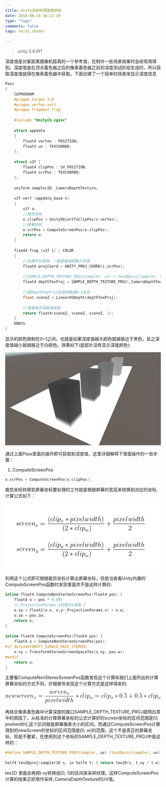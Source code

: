 ```yaml
---
title: Unity渲染的深度值获取
date: 2018-08-18 16:22:10
type: "tags"
comments: false
tags: unity,shader

---
```


> unity 5.6.6f1

深度值是对象距离摄像机距离的一个参考值，在制作一些场景效果时会经常用得到。深度值是在顶点着色器之后的像素着色器之前的深度测试阶段生成的，所以获取深度值就得在像素着色器中获取。下面创建了一个简单的场景来显示深度信息

<!-- more --> 

```c
Pass
{
    CGPROGRAM
    #pragma target 3.0
    #pragma vertex vert
    #pragma fragment frag
    
    #include "UnityCG.cginc"
    
    struct appdata
    {
    	float4 vertex : POSITION;
    	float2 uv : TEXCOORD0;
    };
    
    struct v2f {
    	float4 clipPos : SV_POSITION;
    	float4 scrPos : TEXCOORD0;
    };
    
    uniform sampler2D _CameraDepthTexture;
    
    v2f vert (appdata_base v)
    {
    	v2f o;
    	//裁剪坐标
    	o.clipPos = UnityObjectToClipPos(v.vertex);
    	//屏幕坐标
    	o.scrPos = ComputeScreenPos(o.clipPos);
    	return o;
    }
    
    fixed4 frag (v2f i) : COLOR
    {
    	//处理平台差异，一般直接返回输入的值
    	float4 projCoord = UNITY_PROJ_COORD(i.scrPos);
    
    	//SAMPLE_DEPTH_TEXTURE_PROJ(sampler, uv) = tex2Dproj(sampler, uv).r
    	float4 depthTexProj = SAMPLE_DEPTH_TEXTURE_PROJ(_CameraDepthTexture, projCoord);
    
    	//把depthTexProj的值转换到0~1区间
    	float sceneZ = Linear01Depth(depthTexProj);
    
    	//直接显示深度值信息
    	return float4(sceneZ, sceneZ, sceneZ, 1);
    }
    ENDCG
}
```

显示的颜色限制在0~1之间，也就是如果深度值越大颜色就越接近于黑色，反之深度值越小就越接近于白颜色。效果如下(底部片没有显示深度颜色):

![](/images/unity_depth/1.png)

通过上面Pass里面的操作即可获取到深度值，这里详细解释下里面操作的一些步骤：

1. ComputeScreenPos

```c
o.scrPos = ComputeScreenPos(o.clipPos);
```

 裁剪坐标转换到屏幕坐标要处理的工作就是根据屏幕的宽高来转换到对应的坐标,计算公式如下：

![](/images/unity_depth/2.png)

利用这个公式即可根据裁剪坐标计算出屏幕坐标，但是当查看Unity内置的ComputeScreenPos函数时发现里面并不是这样计算的:

```c
inline float4 ComputeNonStereoScreenPos(float4 pos) {
    float4 o = pos * 0.5f;
    //_ProjectionParams.x的值为1或者-1
    o.xy = float2(o.x, o.y*_ProjectionParams.x) + o.w;
    o.zw = pos.zw;
    return o;
}

inline float4 ComputeScreenPos(float4 pos) {
    float4 o = ComputeNonStereoScreenPos(pos);
#if defined(UNITY_SINGLE_PASS_STEREO)
    o.xy = TransformStereoScreenSpaceTex(o.xy, pos.w);
#endif
    return o;
}
```



主要看ComputeNonStereoScreenPos函数发现这个计算和我们上面列出的计算屏幕坐标的方式不同，仔细推导发现这个计算方式是这样得来的:

![](/images/unity_depth/3.png)

再结合像素着色器中计算深度的接口SAMPLE_DEPTH_TEXTURE_PROJ就明白其中的原因了。从标准的计算屏幕坐标的公式计算好的screen坐标的区间范围是[0, pixelwidth],这个区间就是屏幕像素大小的区间。而通过ComputeScreenPos计算得到的newScreen的坐标的区间范围是[0, w]的范围，这个不是真正的屏幕坐标，但是不要紧，在使用到这个坐标的SAMPLE_DEPTH_TEXTURE_PROJ中是这样的：

```c
#define SAMPLE_DEPTH_TEXTURE_PROJ(sampler, uv) (tex2Dproj(sampler, uv).r)

half4 tex2Dproj(sampler2D s, in half4 t) { return tex2D(s, t.xy / t.w); }
```

tex2D 里面会再把t.xy转换成[0, 1]的区间来采样纹理。这样ComputeScreenPos计算的结果正好用作采样_CameraDepthTexture的UV值。

